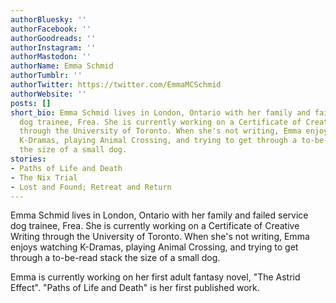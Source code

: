 ```yaml
---
authorBluesky: ''
authorFacebook: ''
authorGoodreads: ''
authorInstagram: ''
authorMastodon: ''
authorName: Emma Schmid
authorTumblr: ''
authorTwitter: https://twitter.com/EmmaMCSchmid
authorWebsite: ''
posts: []
short_bio: Emma Schmid lives in London, Ontario with her family and failed service
  dog trainee, Frea. She is currently working on a Certificate of Creative Writing
  through the University of Toronto. When she's not writing, Emma enjoys watching
  K-Dramas, playing Animal Crossing, and trying to get through a to-be-read stack
  the size of a small dog.
stories:
- Paths of Life and Death
- The Nix Trial
- Lost and Found; Retreat and Return
---
```


Emma Schmid lives in London, Ontario with her family and failed service dog trainee, Frea. She is currently working on a Certificate of Creative Writing through the University of Toronto. When she's not writing, Emma enjoys watching K-Dramas, playing Animal Crossing, and trying to get through a to-be-read stack the size of a small dog.

Emma is currently working on her first adult fantasy novel, "The Astrid Effect". "Paths of Life and Death" is her first published work.